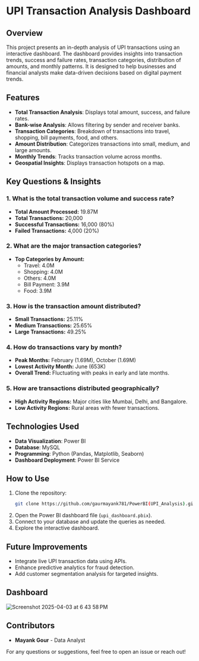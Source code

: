 # UPI Transaction Analysis Dashboard

## Overview
This project presents an in-depth analysis of UPI transactions using an interactive dashboard. The dashboard provides insights into transaction trends, success and failure rates, transaction categories, distribution of amounts, and monthly patterns. It is designed to help businesses and financial analysts make data-driven decisions based on digital payment trends.

## Features
- **Total Transaction Analysis**: Displays total amount, success, and failure rates.
- **Bank-wise Analysis**: Allows filtering by sender and receiver banks.
- **Transaction Categories**: Breakdown of transactions into travel, shopping, bill payments, food, and others.
- **Amount Distribution**: Categorizes transactions into small, medium, and large amounts.
- **Monthly Trends**: Tracks transaction volume across months.
- **Geospatial Insights**: Displays transaction hotspots on a map.

## Key Questions & Insights
### 1. What is the total transaction volume and success rate?
- **Total Amount Processed:** 19.87M
- **Total Transactions:** 20,000
- **Successful Transactions:** 16,000 (80%)
- **Failed Transactions:** 4,000 (20%)

### 2. What are the major transaction categories?
- **Top Categories by Amount:**
  - Travel: 4.0M
  - Shopping: 4.0M
  - Others: 4.0M
  - Bill Payment: 3.9M
  - Food: 3.9M

### 3. How is the transaction amount distributed?
- **Small Transactions:** 25.11%
- **Medium Transactions:** 25.65%
- **Large Transactions:** 49.25%

### 4. How do transactions vary by month?
- **Peak Months:** February (1.69M), October (1.69M)
- **Lowest Activity Month:** June (653K)
- **Overall Trend:** Fluctuating with peaks in early and late months.

### 5. How are transactions distributed geographically?
- **High Activity Regions:** Major cities like Mumbai, Delhi, and Bangalore.
- **Low Activity Regions:** Rural areas with fewer transactions.

## Technologies Used
- **Data Visualization**: Power BI
- **Database**: MySQL
- **Programming**: Python (Pandas, Matplotlib, Seaborn)
- **Dashboard Deployment**: Power BI Service

## How to Use
1. Clone the repository:
   ```bash
   git clone https://github.com/gaurmayank781/PowerBI(UPI_Analysis).git
   ```
2. Open the Power BI dashboard file (`upi_dashboard.pbix`).
3. Connect to your database and update the queries as needed.
4. Explore the interactive dashboard.

## Future Improvements
- Integrate live UPI transaction data using APIs.
- Enhance predictive analytics for fraud detection.
- Add customer segmentation analysis for targeted insights.

## Dashboard
![Screenshot 2025-04-03 at 6 43 58 PM](https://github.com/user-attachments/assets/3a0af86c-ccf8-4981-8f54-77e3443ccb03)

## Contributors
- **Mayank Gour** - Data Analyst

For any questions or suggestions, feel free to open an issue or reach out!

